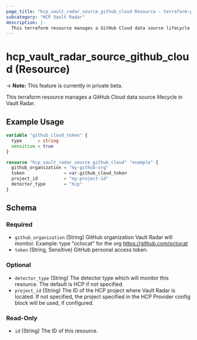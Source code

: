 ```yaml
---
page_title: "hcp_vault_radar_source_github_cloud Resource - terraform-provider-hcp"
subcategory: "HCP Vault Radar"
description: |-
  This terraform resource manages a GitHub Cloud data source lifecycle in Vault Radar.
---
```


# hcp_vault_radar_source_github_cloud (Resource)

-> **Note:** This feature is currently in private beta.

This terraform resource manages a GitHub Cloud data source lifecycle in Vault Radar.

## Example Usage

```terraform
variable "github_cloud_token" {
  type      = string
  sensitive = true
}

resource "hcp_vault_radar_source_github_cloud" "example" {
  github_organization = "my-github-org"
  token               = var.github_cloud_token
  project_id          = "my-project-id"
  detector_type       = "hcp"
}
```


<!-- schema generated by tfplugindocs -->
## Schema

### Required

- `github_organization` (String) GitHub organization Vault Radar will monitor. Example: type "octocat" for the org https://github.com/octocat
- `token` (String, Sensitive) GitHub personal access token.

### Optional

- `detector_type` (String) The detector type which will monitor this resource. The default is HCP if not specified.
- `project_id` (String) The ID of the HCP project where Vault Radar is located. If not specified, the project specified in the HCP Provider config block will be used, if configured.

### Read-Only

- `id` (String) The ID of this resource.
